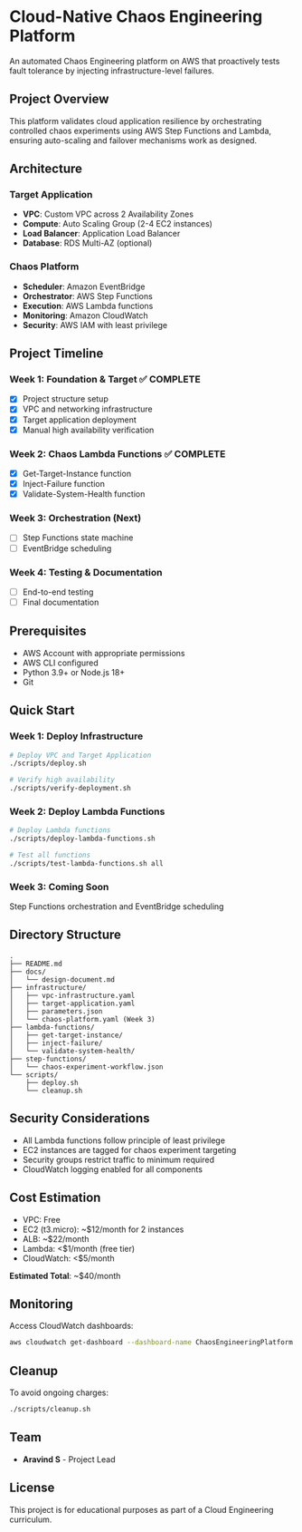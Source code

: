 # Cloud-Native Chaos Engineering Platform

An automated Chaos Engineering platform on AWS that proactively tests fault tolerance by injecting infrastructure-level failures.

## Project Overview

This platform validates cloud application resilience by orchestrating controlled chaos experiments using AWS Step Functions and Lambda, ensuring auto-scaling and failover mechanisms work as designed.

## Architecture

### Target Application
- **VPC**: Custom VPC across 2 Availability Zones
- **Compute**: Auto Scaling Group (2-4 EC2 instances)
- **Load Balancer**: Application Load Balancer
- **Database**: RDS Multi-AZ (optional)

### Chaos Platform
- **Scheduler**: Amazon EventBridge
- **Orchestrator**: AWS Step Functions
- **Execution**: AWS Lambda functions
- **Monitoring**: Amazon CloudWatch
- **Security**: AWS IAM with least privilege

## Project Timeline

### Week 1: Foundation & Target ✅ COMPLETE
- [x] Project structure setup
- [x] VPC and networking infrastructure
- [x] Target application deployment
- [x] Manual high availability verification

### Week 2: Chaos Lambda Functions ✅ COMPLETE
- [x] Get-Target-Instance function
- [x] Inject-Failure function
- [x] Validate-System-Health function

### Week 3: Orchestration (Next)
- [ ] Step Functions state machine
- [ ] EventBridge scheduling

### Week 4: Testing & Documentation
- [ ] End-to-end testing
- [ ] Final documentation

## Prerequisites

- AWS Account with appropriate permissions
- AWS CLI configured
- Python 3.9+ or Node.js 18+
- Git

## Quick Start

### Week 1: Deploy Infrastructure

```bash
# Deploy VPC and Target Application
./scripts/deploy.sh

# Verify high availability
./scripts/verify-deployment.sh
```

### Week 2: Deploy Lambda Functions

```bash
# Deploy Lambda functions
./scripts/deploy-lambda-functions.sh

# Test all functions
./scripts/test-lambda-functions.sh all
```

### Week 3: Coming Soon
Step Functions orchestration and EventBridge scheduling

## Directory Structure

```
.
├── README.md
├── docs/
│   └── design-document.md
├── infrastructure/
│   ├── vpc-infrastructure.yaml
│   ├── target-application.yaml
│   ├── parameters.json
│   └── chaos-platform.yaml (Week 3)
├── lambda-functions/
│   ├── get-target-instance/
│   ├── inject-failure/
│   └── validate-system-health/
├── step-functions/
│   └── chaos-experiment-workflow.json
└── scripts/
    ├── deploy.sh
    └── cleanup.sh
```

## Security Considerations

- All Lambda functions follow principle of least privilege
- EC2 instances are tagged for chaos experiment targeting
- Security groups restrict traffic to minimum required
- CloudWatch logging enabled for all components

## Cost Estimation

- VPC: Free
- EC2 (t3.micro): ~$12/month for 2 instances
- ALB: ~$22/month
- Lambda: <$1/month (free tier)
- CloudWatch: <$5/month

**Estimated Total**: ~$40/month

## Monitoring

Access CloudWatch dashboards:
```bash
aws cloudwatch get-dashboard --dashboard-name ChaosEngineeringPlatform
```

## Cleanup

To avoid ongoing charges:
```bash
./scripts/cleanup.sh
```

## Team

- **Aravind S** - Project Lead

## License

This project is for educational purposes as part of a Cloud Engineering curriculum.
